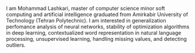 I am Mohammad Lashkari, master of computer science minor soft computing and artificial intelligence graduated from Amirkabir University of Technology (Tehran Polytechnic). I am interested in generalization perfomance analysis of neural networks, stability of optimization algorithms in deep learning, contextualized word representation in natural language processing, unsupervised learning, handling missing values, and detecting outliers. 
